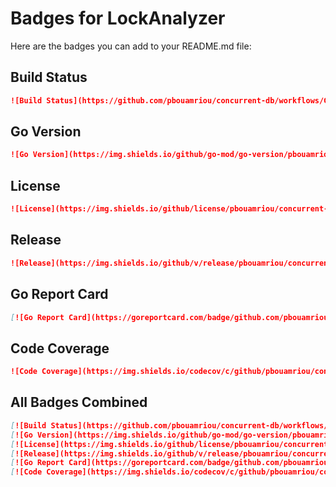 # Badges for LockAnalyzer

Here are the badges you can add to your README.md file:

## Build Status

```markdown
![Build Status](https://github.com/pbouamriou/concurrent-db/workflows/CI/badge.svg)
```

## Go Version

```markdown
![Go Version](https://img.shields.io/github/go-mod/go-version/pbouamriou/concurrent-db)
```

## License

```markdown
![License](https://img.shields.io/github/license/pbouamriou/concurrent-db)
```

## Release

```markdown
![Release](https://img.shields.io/github/v/release/pbouamriou/concurrent-db)
```

## Go Report Card

```markdown
[![Go Report Card](https://goreportcard.com/badge/github.com/pbouamriou/concurrent-db)](https://goreportcard.com/report/github.com/pbouamriou/concurrent-db)
```

## Code Coverage

```markdown
![Code Coverage](https://img.shields.io/codecov/c/github/pbouamriou/concurrent-db)
```

## All Badges Combined

```markdown
[![Build Status](https://github.com/pbouamriou/concurrent-db/workflows/CI/badge.svg)](https://github.com/pbouamriou/concurrent-db/actions)
[![Go Version](https://img.shields.io/github/go-mod/go-version/pbouamriou/concurrent-db)](https://golang.org/)
[![License](https://img.shields.io/github/license/pbouamriou/concurrent-db)](LICENSE)
[![Release](https://img.shields.io/github/v/release/pbouamriou/concurrent-db)](https://github.com/pbouamriou/concurrent-db/releases)
[![Go Report Card](https://goreportcard.com/badge/github.com/pbouamriou/concurrent-db)](https://goreportcard.com/report/github.com/pbouamriou/concurrent-db)
[![Code Coverage](https://img.shields.io/codecov/c/github/pbouamriou/concurrent-db)](https://codecov.io/gh/pbouamriou/concurrent-db)
```
